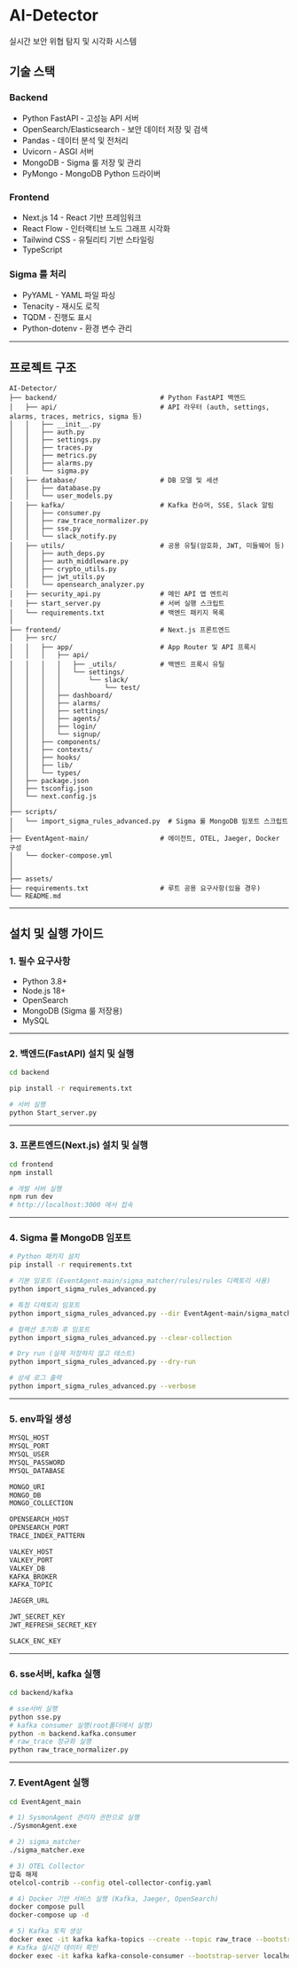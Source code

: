 # AI-Detector

실시간 보안 위협 탐지 및 시각화 시스템

## 기술 스택

### Backend

- Python FastAPI - 고성능 API 서버
- OpenSearch/Elasticsearch - 보안 데이터 저장 및 검색
- Pandas - 데이터 분석 및 전처리
- Uvicorn - ASGI 서버
- MongoDB - Sigma 룰 저장 및 관리
- PyMongo - MongoDB Python 드라이버

### Frontend

- Next.js 14 - React 기반 프레임워크
- React Flow - 인터랙티브 노드 그래프 시각화
- Tailwind CSS - 유틸리티 기반 스타일링
- TypeScript

### Sigma 룰 처리

- PyYAML - YAML 파일 파싱
- Tenacity - 재시도 로직
- TQDM - 진행도 표시
- Python-dotenv - 환경 변수 관리

---

## 프로젝트 구조

```
AI-Detector/
├── backend/                          # Python FastAPI 백엔드
│   ├── api/                          # API 라우터 (auth, settings, alarms, traces, metrics, sigma 등)
│   │   ├── __init__.py
│   │   ├── auth.py
│   │   ├── settings.py
│   │   ├── traces.py
│   │   ├── metrics.py
│   │   ├── alarms.py
│   │   └── sigma.py
│   ├── database/                     # DB 모델 및 세션
│   │   ├── database.py
│   │   └── user_models.py
│   ├── kafka/                        # Kafka 컨슈머, SSE, Slack 알림
│   │   ├── consumer.py
│   │   ├── raw_trace_normalizer.py
│   │   ├── sse.py
│   │   └── slack_notify.py
│   ├── utils/                        # 공용 유틸(암호화, JWT, 미들웨어 등)
│   │   ├── auth_deps.py
│   │   ├── auth_middleware.py
│   │   ├── crypto_utils.py
│   │   ├── jwt_utils.py
│   │   └── opensearch_analyzer.py
│   ├── security_api.py               # 메인 API 앱 엔트리
│   ├── start_server.py               # 서버 실행 스크립트
│   └── requirements.txt              # 백엔드 패키지 목록
│
├── frontend/                         # Next.js 프론트엔드
│   ├── src/
│   │   ├── app/                      # App Router 및 API 프록시
│   │   │   ├── api/
│   │   │   │   ├── _utils/           # 백엔드 프록시 유틸
│   │   │   │   └── settings/
│   │   │   │       └── slack/
│   │   │   │           └── test/
│   │   │   ├── dashboard/
│   │   │   ├── alarms/
│   │   │   ├── settings/
│   │   │   ├── agents/
│   │   │   ├── login/
│   │   │   └── signup/
│   │   ├── components/
│   │   ├── contexts/
│   │   ├── hooks/
│   │   ├── lib/
│   │   └── types/
│   ├── package.json
│   ├── tsconfig.json
│   └── next.config.js
│
├── scripts/
│   └── import_sigma_rules_advanced.py  # Sigma 룰 MongoDB 임포트 스크립트
│
├── EventAgent-main/                  # 에이전트, OTEL, Jaeger, Docker 구성
│   └── docker-compose.yml
│
│
├── assets/
├── requirements.txt                  # 루트 공용 요구사항(있을 경우)
└── README.md
```

---

## 설치 및 실행 가이드

### 1. 필수 요구사항

- Python 3.8+
- Node.js 18+
- OpenSearch
- MongoDB (Sigma 룰 저장용)
- MySQL

---

### 2. 백엔드(FastAPI) 설치 및 실행

```bash
cd backend

pip install -r requirements.txt

# 서버 실행
python Start_server.py
```

---

### 3. 프론트엔드(Next.js) 설치 및 실행

```bash
cd frontend
npm install

# 개발 서버 실행
npm run dev
# http://localhost:3000 에서 접속
```

---

### 4. Sigma 룰 MongoDB 임포트

```bash
# Python 패키지 설치
pip install -r requirements.txt

# 기본 임포트 (EventAgent-main/sigma_matcher/rules/rules 디렉토리 사용)
python import_sigma_rules_advanced.py

# 특정 디렉토리 임포트
python import_sigma_rules_advanced.py --dir EventAgent-main/sigma_matcher/rules/rules/windows

# 컬렉션 초기화 후 임포트
python import_sigma_rules_advanced.py --clear-collection

# Dry run (실제 저장하지 않고 테스트)
python import_sigma_rules_advanced.py --dry-run

# 상세 로그 출력
python import_sigma_rules_advanced.py --verbose
```

---

### 5. env파일 생성

```bash
MYSQL_HOST
MYSQL_PORT
MYSQL_USER
MYSQL_PASSWORD
MYSQL_DATABASE

MONGO_URI
MONGO_DB
MONGO_COLLECTION

OPENSEARCH_HOST
OPENSEARCH_PORT
TRACE_INDEX_PATTERN

VALKEY_HOST
VALKEY_PORT
VALKEY_DB
KAFKA_BROKER
KAFKA_TOPIC

JAEGER_URL

JWT_SECRET_KEY
JWT_REFRESH_SECRET_KEY

SLACK_ENC_KEY
```

---

### 6. sse서버, kafka 실행

```bash
cd backend/kafka

# sse서버 실행
python sse.py
# kafka consumer 실행(root폴더에서 실행)
python -m backend.kafka.consumer
# raw_trace 정규화 실행
python raw_trace_normalizer.py
```

---

### 7. EventAgent 실행

```bash
cd EventAgent_main

# 1) SysmonAgent 관리자 권한으로 실행
./SysmonAgent.exe

# 2) sigma_matcher
./sigma_matcher.exe

# 3) OTEL Collector
압축 해제
otelcol-contrib --config otel-collector-config.yaml

# 4) Docker 기반 서비스 실행 (Kafka, Jaeger, OpenSearch)
docker compose pull
docker‑compose up -d

# 5) Kafka 토픽 생성
docker exec -it kafka kafka-topics --create --topic raw_trace --bootstrap-server localhost:9092 --partitions 1 --replication-factor 1
# Kafka 실시간 데이터 확인
docker exec -it kafka kafka-console-consumer --bootstrap-server localhost:9092 --topic raw_trace
```

